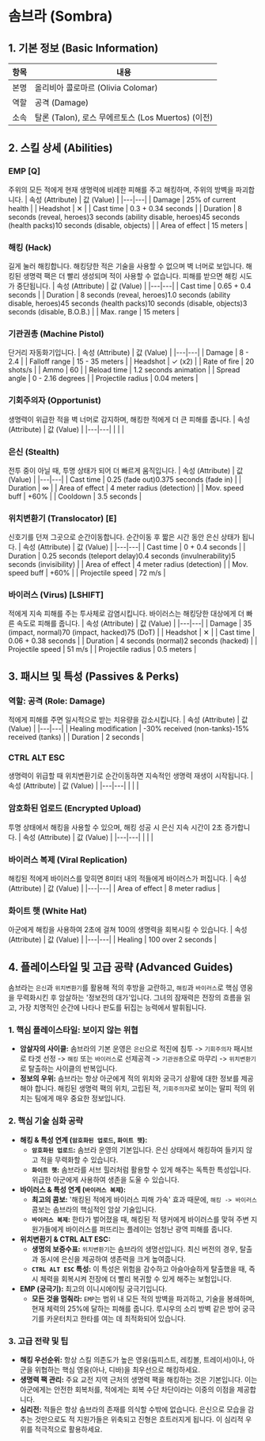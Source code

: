 # 솜브라 (Sombra)

## 1. 기본 정보 (Basic Information)

| 항목 | 내용                                               |
| ---- | -------------------------------------------------- |
| 본명 | 올리비아 콜로마르 (Olivia Colomar)                 |
| 역할 | 공격 (Damage)                                      |
| 소속 | 탈론 (Talon), 로스 무에르토스 (Los Muertos) (이전) |

## 2. 스킬 상세 (Abilities)

### EMP [Q]

주위의 모든 적에게 현재 생명력에 비례한 피해를 주고 해킹하며, 주위의 방벽을 파괴합니다.
| 속성 (Attribute) | 값 (Value) |
|---|---|
| Damage | 25% of current health |
| Headshot | ✕ |
| Cast time | 0.3 + 0.34 seconds |
| Duration | 8 seconds (reveal, heroes)3 seconds (ability disable, heroes)45 seconds (health packs)10 seconds (disable, objects) |
| Area of effect | 15 meters |

### 해킹 (Hack)

길게 눌러 해킹합니다. 해킹당한 적은 기술을 사용할 수 없으며 벽 너머로 보입니다. 해킹된 생명력 팩은 더 빨리 생성되며 적이 사용할 수 없습니다. 피해를 받으면 해킹 시도가 중단됩니다.
| 속성 (Attribute) | 값 (Value) |
|---|---|
| Cast time | 0.65 + 0.4 seconds |
| Duration | 8 seconds (reveal, heroes)1.0 seconds (ability disable, heroes)45 seconds (health packs)10 seconds (disable, objects)3 seconds (disable, B.O.B.) |
| Max. range | 15 meters |

### 기관권총 (Machine Pistol)

단거리 자동화기입니다.
| 속성 (Attribute) | 값 (Value) |
|---|---|
| Damage | 8 - 2.4 |
| Falloff range | 15 - 35 meters |
| Headshot | ✓ (x2) |
| Rate of fire | 20 shots/s |
| Ammo | 60 |
| Reload time | 1.2 seconds animation |
| Spread angle | 0 - 2.16 degrees |
| Projectile radius | 0.04 meters |

### 기회주의자 (Opportunist)

생명력이 위급한 적을 벽 너머로 감지하며, 해킹한 적에게 더 큰 피해를 줍니다.
| 속성 (Attribute) | 값 (Value) |
|---|---|
| | |

### 은신 (Stealth)

전투 중이 아닐 때, 투명 상태가 되어 더 빠르게 움직입니다.
| 속성 (Attribute) | 값 (Value) |
|---|---|
| Cast time | 0.25 (fade out)0.375 seconds (fade in) |
| Duration | ∞ |
| Area of effect | 4 meter radius (detection) |
| Mov. speed buff | +60% |
| Cooldown | 3.5 seconds |

### 위치변환기 (Translocator) [E]

신호기를 던져 그곳으로 순간이동합니다. 순간이동 후 짧은 시간 동안 은신 상태가 됩니다.
| 속성 (Attribute) | 값 (Value) |
|---|---|
| Cast time | 0 + 0.4 seconds |
| Duration | 0.25 seconds (teleport delay)0.4 seconds (invulnerability)5 seconds (invisibility) |
| Area of effect | 4 meter radius (detection) |
| Mov. speed buff | +60% |
| Projectile speed | 72 m/s |

### 바이러스 (Virus) [LSHIFT]

적에게 지속 피해를 주는 투사체로 감염시킵니다. 바이러스는 해킹당한 대상에게 더 빠른 속도로 피해를 줍니다.
| 속성 (Attribute) | 값 (Value) |
|---|---|
| Damage | 35 (impact, normal)70 (impact, hacked)75 (DoT) |
| Headshot | ✕ |
| Cast time | 0.06 + 0.38 seconds |
| Duration | 4 seconds (normal)2 seconds (hacked) |
| Projectile speed | 51 m/s |
| Projectile radius | 0.5 meters |

## 3. 패시브 및 특성 (Passives & Perks)

### 역할: 공격 (Role: Damage)

적에게 피해를 주면 일시적으로 받는 치유량을 감소시킵니다.
| 속성 (Attribute) | 값 (Value) |
|---|---|
| Healing modification | -30% received (non-tanks)-15% received (tanks) |
| Duration | 2 seconds |

### CTRL ALT ESC

생명력이 위급할 때 위치변환기로 순간이동하면 지속적인 생명력 재생이 시작됩니다.
| 속성 (Attribute) | 값 (Value) |
|---|---|
| | |

### 암호화된 업로드 (Encrypted Upload)

투명 상태에서 해킹을 사용할 수 있으며, 해킹 성공 시 은신 지속 시간이 2초 증가합니다.
| 속성 (Attribute) | 값 (Value) |
|---|---|
| | |

### 바이러스 복제 (Viral Replication)

해킹된 적에게 바이러스를 맞히면 8미터 내의 적들에게 바이러스가 퍼집니다.
| 속성 (Attribute) | 값 (Value) |
|---|---|
| Area of effect | 8 meter radius |

### 화이트 햇 (White Hat)

아군에게 해킹을 사용하여 2초에 걸쳐 100의 생명력을 회복시킬 수 있습니다.
| 속성 (Attribute) | 값 (Value) |
|---|---|
| Healing | 100 over 2 seconds |

## 4. 플레이스타일 및 고급 공략 (Advanced Guides)

솜브라는 `은신`과 `위치변환기`를 활용해 적의 후방을 교란하고, `해킹`과 `바이러스`로 핵심 영웅을 무력화시킨 후 암살하는 '정보전의 대가'입니다. 그녀의 잠재력은 전장의 흐름을 읽고, 가장 치명적인 순간에 나타나 판도를 뒤집는 능력에서 발휘됩니다.

### **1. 핵심 플레이스타일: 보이지 않는 위협**

- **암살자의 사이클:** 솜브라의 기본 운영은 `은신`으로 적진에 침투 -> `기회주의자` 패시브로 타겟 선정 -> `해킹` 또는 `바이러스`로 선제공격 -> `기관권총`으로 마무리 -> `위치변환기`로 탈출하는 사이클의 반복입니다.
- **정보의 우위:** 솜브라는 항상 아군에게 적의 위치와 궁극기 상황에 대한 정보를 제공해야 합니다. 해킹된 생명력 팩의 위치, 고립된 적, `기회주의자`로 보이는 딸피 적의 위치는 팀에게 매우 중요한 정보입니다.

### **2. 핵심 기술 심화 공략**

- **해킹 & 특성 연계 (`암호화된 업로드`, `화이트 햇`):**
  - **`암호화된 업로드`:** 솜브라 운영의 기본입니다. 은신 상태에서 해킹하여 들키지 않고 적을 무력화할 수 있습니다.
  - **`화이트 햇`:** 솜브라를 서브 힐러처럼 활용할 수 있게 해주는 독특한 특성입니다. 위급한 아군에게 사용하여 생존을 도울 수 있습니다.
- **바이러스 & 특성 연계 (`바이러스 복제`):**
  - **최고의 콤보:** '해킹된 적에게 바이러스 피해 가속' 효과 때문에, `해킹 -> 바이러스` 콤보는 솜브라의 핵심적인 암살 기술입니다.
  - **`바이러스 복제`:** 한타가 벌어졌을 때, 해킹된 적 탱커에게 바이러스를 맞혀 주변 지원가들에게 바이러스를 퍼뜨리는 플레이는 엄청난 광역 피해를 줍니다.
- **위치변환기 & CTRL ALT ESC:**
  - **생명의 보증수표:** `위치변환기`는 솜브라의 생명선입니다. 최신 버전의 경우, 탈출과 동시에 은신을 제공하여 생존력을 크게 높여줍니다.
  - **`CTRL ALT ESC` 특성:** 이 특성은 위험을 감수하고 아슬아슬하게 탈출했을 때, 즉시 체력을 회복시켜 전장에 더 빨리 복귀할 수 있게 해주는 보험입니다.
- **EMP (궁극기):** 최고의 이니시에이팅 궁극기입니다.
  - **모든 것을 멈춰라:** `EMP`는 범위 내 모든 적의 방벽을 파괴하고, 기술을 봉쇄하며, 현재 체력의 25%에 달하는 피해를 줍니다. 루시우의 소리 방벽 같은 방어 궁극기를 카운터치고 한타를 여는 데 최적화되어 있습니다.

### **3. 고급 전략 및 팁**

- **해킹 우선순위:** 항상 스킬 의존도가 높은 영웅(둠피스트, 레킹볼, 트레이서)이나, 아군을 위협하는 핵심 영웅(아나, 디바)을 최우선으로 해킹하세요.
- **생명력 팩 관리:** 주요 교전 지역 근처의 생명력 팩을 해킹하는 것은 기본입니다. 이는 아군에게는 안전한 회복처를, 적에게는 회복 수단 차단이라는 이중의 이점을 제공합니다.
- **심리전:** 적들은 항상 솜브라의 존재를 의식할 수밖에 없습니다. 은신으로 모습을 감추는 것만으로도 적 지원가들은 위축되고 진형은 흐트러지게 됩니다. 이 심리적 우위를 적극적으로 활용하세요.
